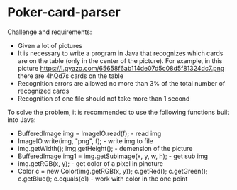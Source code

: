 # Poker-card-parser
Challenge and requirements:

- Given a lot of pictures
- It is necessary to write a program in Java that recognizes which cards are on the table (only in the center of the picture). For example, in this picture https://i.gyazo.com/65658f6ab114de07d5c08d5f81324dc7.png there are 4hQd7s cards on the table
- Recognition errors are allowed no more than 3% of the total number of recognized cards
- Recognition of one file should not take more than 1 second

To solve the problem, it is recommended to use the following functions built into Java:
- BufferedImage img = ImageIO.read(f); - read img
- ImageIO.write(img, "png", f); - write img to file
- img.getWidth(); img.getHeight(); - demension of the picture
- BufferedImage img1 = img.getSubimage(x, y, w, h); - get sub img 
- img.getRGB(x, y); - get color of a pixel in pincture
- Color c = new Color(img.getRGB(x, y)); c.getRed(); c.getGreen(); c.getBlue(); c.equals(c1) - work with color in the one point
